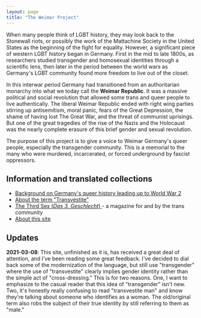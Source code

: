 ```yaml
---
layout: page
title: "The Weimar Project"
---
```


When many people think of LGBT history, they may look back to the Stonewall riots, or possibly the work of the Mattachine Society in the United States as the beginning of the fight for equality. However, a significant piece of western LGBT history began in Germany. First in the mid to late 1800s, as researchers studied transgender and homosexual identities through a scientific lens, then later in the period between the world wars as Germany's LGBT community found more freedom to live out of the closet. 

In this interwar period Germany had transitioned from an authoritarian monarchy into what we today call the **Weimar Republic**. It was a massive political and social revolution that allowed some trans and queer people to live authentically. The liberal Weimar Republic ended with right wing parties stirring up antisemitism, moral panic, fears of the Great Depression, the shame of having lost The Great War, and the threat of communist uprisings. But one of the great tragedies of the rise of the Nazis and the Holocaust was the nearly complete erasure of this brief gender and sexual revolution.

The purpose of this project is to give a voice to Weimar Germany's queer people, especially the transgender community. This is a memorial to the many who were murdered, incarcerated, or forced underground by fascist oppressors.

<div class="toc">
  <h2>Information and translated collections</h2>
  <ul class="texts">
    <li class="text-title">
      <a href="/background">
        Background on Germany's queer history leading up to World War 2
      </a>
    </li>
    <li class="text-title">
      <a href="/about-the-term-transvestite">
        About the term "Transvestite"
      </a>
    </li>
    <li class="text-title">
      <a href="/das-dritte-geschlecht">
        The Third Sex (<i>Das 3. Geschlecht</i>)
      </a> - a magazine for and by the trans community
    </li>
    <li class="text-title">
      <a href="/about">
        About this site
      </a>
    </li>
  </ul>
</div>

## Updates

**2021-03-08**: This site, unfinished as it is, has received a great deal of attention, and I've been reading some great feedback. I've decided to dial back some of the modernization of the language, but still use "transgender" where the use of "transvestite" clearly implies gender identity rather than the simple act of "cross-dressing." This is for two reasons. One, I want to emphasize to the casual reader that this idea of "transgender" isn't new. Two, it's honestly really confusing to read "transvestite man" and know they're talking about someone who identifies as a woman. The old/original term also robs the subject of their true identity by still referring to them as "male."